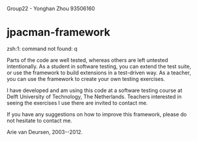 Group22 - Yonghan Zhou 93506160

jpacman-framework
=================

zsh:1: command not found: q

Parts of the code are well tested, whereas others are left untested intentionally.
As a student in software testing, you can extend the test suite, or use the framework to build extensions in a test-driven way.
As a teacher, you can use the framework to create your own testing exercises.

I have developed and am using this code at a software testing course at Delft University of Technology, The Netherlands. Teachers interested in seeing the exercises I use there are invited to contact me. 

If you have any suggestions on how to improve this framework, please do not hesitate to contact me.

Arie van Deursen, 2003--2012.

